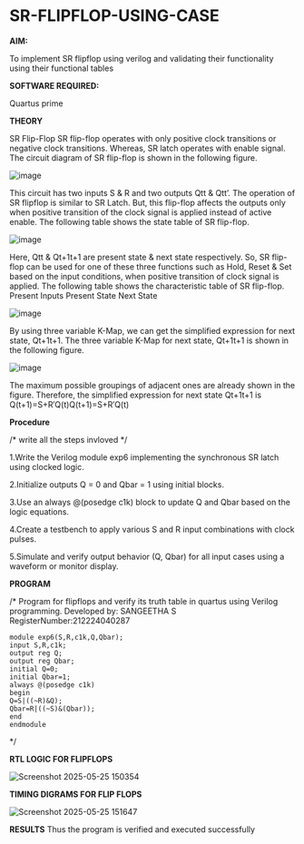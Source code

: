 # SR-FLIPFLOP-USING-CASE

**AIM:**

To implement  SR flipflop using verilog and validating their functionality using their functional tables

**SOFTWARE REQUIRED:**

Quartus prime

**THEORY**

SR Flip-Flop SR flip-flop operates with only positive clock transitions or negative clock transitions. Whereas, SR latch operates with enable signal. The circuit diagram of SR flip-flop is shown in the following figure.

![image](https://github.com/naavaneetha/SR-FLIPFLOP-USING-CASE/assets/154305477/0f710028-ad52-4d3e-9276-8714cf023a25)

 
This circuit has two inputs S & R and two outputs Qtt & Qtt’. The operation of SR flipflop is similar to SR Latch. But, this flip-flop affects the outputs only when positive transition of the clock signal is applied instead of active enable. The following table shows the state table of SR flip-flop.

![image](https://github.com/naavaneetha/SR-FLIPFLOP-USING-CASE/assets/154305477/dabfc4f4-87e3-4cbc-9472-f89ee1b5ed30)

 
Here, Qtt & Qt+1t+1 are present state & next state respectively. So, SR flip-flop can be used for one of these three functions such as Hold, Reset & Set based on the input conditions, when positive transition of clock signal is applied. The following table shows the characteristic table of SR flip-flop. Present Inputs Present State Next State

![image](https://github.com/naavaneetha/SR-FLIPFLOP-USING-CASE/assets/154305477/dd90d16c-aec5-4290-a586-e2346b1e9eb5)

 
By using three variable K-Map, we can get the simplified expression for next state, Qt+1t+1. The three variable K-Map for next state, Qt+1t+1 is shown in the following figure.

![image](https://github.com/naavaneetha/SR-FLIPFLOP-USING-CASE/assets/154305477/473efad6-d70b-4ca7-aeb7-898bbfca319f)

 
The maximum possible groupings of adjacent ones are already shown in the figure. Therefore, the simplified expression for next state Qt+1t+1 is Q(t+1)=S+R′Q(t)Q(t+1)=S+R′Q(t)

**Procedure**

/* write all the steps invloved */

1.Write the Verilog module exp6 implementing the synchronous SR latch using clocked logic.

2.Initialize outputs Q = 0 and Qbar = 1 using initial blocks.

3.Use an always @(posedge c1k) block to update Q and Qbar based on the logic equations.

4.Create a testbench to apply various S and R input combinations with clock pulses.

5.Simulate and verify output behavior (Q, Qbar) for all input cases using a waveform or monitor display.



**PROGRAM**

/* Program for flipflops and verify its truth table in quartus using Verilog programming. 
Developed by: SANGEETHA S 
RegisterNumber:212224040287
```
module exp6(S,R,c1k,Q,Qbar);
input S,R,c1k;
output reg Q;
output reg Qbar;
initial Q=0;
initial Qbar=1;
always @(posedge c1k)
begin
Q=S|((~R)&Q);
Qbar=R|((~S)&(Qbar));
end
endmodule
```


*/

**RTL LOGIC FOR FLIPFLOPS**

![Screenshot 2025-05-25 150354](https://github.com/user-attachments/assets/1d6f5ceb-af5e-41df-b407-40724a389975)


**TIMING DIGRAMS FOR FLIP FLOPS**

![Screenshot 2025-05-25 151647](https://github.com/user-attachments/assets/e9efa09c-b50c-45cf-8248-1d23564c3f3d)


**RESULTS**
Thus the program is verified and executed successfully
